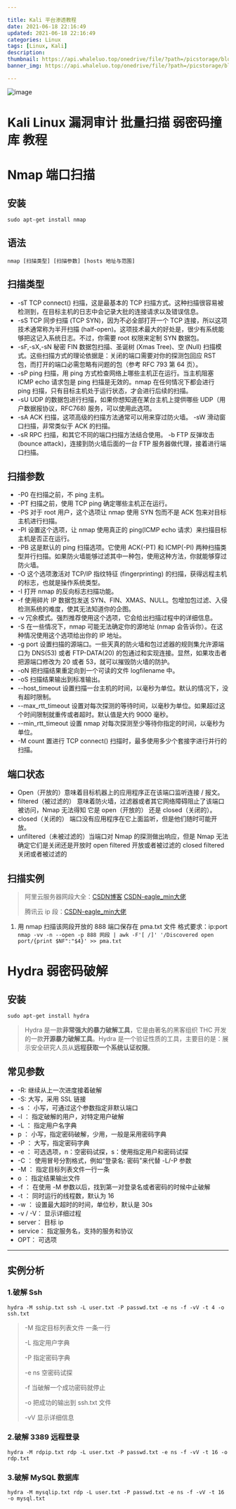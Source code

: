 ```yaml
---

title: Kali 平台渗透教程
date: 2021-06-18 22:16:49
updated: 2021-06-18 22:16:49
categories: Linux
tags: [Linux, Kali]
description:
thumbnail: https://api.whaleluo.top/onedrive/file/?path=/picstorage/blog/old/20210619154844.jpg
banner_img: https://api.whaleluo.top/onedrive/file/?path=/picstorage/blog/old/20210619154844.jpg

---
```


![image](https://api.whaleluo.top/onedrive/file/?path=/picstorage/blog/old/20210619154844.jpg&webp=true)

# Kali Linux 漏洞审计 批量扫描 弱密码撞库 教程

# Nmap 端口扫描

## 安装

`sudo apt-get install nmap`

## 语法

`nmap [扫描类型] [扫描参数] [hosts 地址与范围]`

## 扫描类型

- -sT TCP connect() 扫描，这是最基本的 TCP 扫描方式。这种扫描很容易被检测到，在目标主机的日志中会记录大批的连接请求以及错误信息。
- -sS TCP 同步扫描 (TCP SYN)，因为不必全部打开一个 TCP 连接，所以这项技术通常称为半开扫描 (half-open)。这项技术最大的好处是，很少有系统能够把这记入系统日志。不过，你需要 root 权限来定制 SYN 数据包。
- -sF,-sX,-sN 秘密 FIN 数据包扫描、圣诞树 (Xmas Tree)、空 (Null) 扫描模式。这些扫描方式的理论依据是：关闭的端口需要对你的探测包回应 RST 包，而打开的端口必需忽略有问题的包（参考 RFC 793 第 64 页）。
- -sP ping 扫描，用 ping 方式检查网络上哪些主机正在运行。当主机阻塞 ICMP echo 请求包是 ping 扫描是无效的。nmap 在任何情况下都会进行 ping 扫描，只有目标主机处于运行状态，才会进行后续的扫描。
- -sU UDP 的数据包进行扫描，如果你想知道在某台主机上提供哪些 UDP（用户数据报协议，RFC768) 服务，可以使用此选项。
- -sA ACK 扫描，这项高级的扫描方法通常可以用来穿过防火墙。 -sW 滑动窗口扫描，非常类似于 ACK 的扫描。
- -sR RPC 扫描，和其它不同的端口扫描方法结合使用。 -b FTP 反弹攻击 (bounce attack)，连接到防火墙后面的一台 FTP 服务器做代理，接着进行端口扫描。

## 扫描参数

- -P0 在扫描之前，不 ping 主机。
- -PT 扫描之前，使用 TCP ping 确定哪些主机正在运行。
- -PS 对于 root 用户，这个选项让 nmap 使用 SYN 包而不是 ACK 包来对目标主机进行扫描。
- -PI 设置这个选项，让 nmap 使用真正的 ping(ICMP echo 请求）来扫描目标主机是否正在运行。
- -PB 这是默认的 ping 扫描选项。它使用 ACK(-PT) 和 ICMP(-PI) 两种扫描类型并行扫描。如果防火墙能够过滤其中一种包，使用这种方法，你就能够穿过防火墙。
- -O 这个选项激活对 TCP/IP 指纹特征 (fingerprinting) 的扫描，获得远程主机的标志，也就是操作系统类型。
- -I 打开 nmap 的反向标志扫描功能。
- -f 使用碎片 IP 数据包发送 SYN、FIN、XMAS、NULL。包增加包过滤、入侵检测系统的难度，使其无法知道你的企图。
- -v 冗余模式。强烈推荐使用这个选项，它会给出扫描过程中的详细信息。
- -S <IP> 在一些情况下，nmap 可能无法确定你的源地址 (nmap 会告诉你）。在这种情况使用这个选项给出你的 IP 地址。
- -g port 设置扫描的源端口。一些天真的防火墙和包过滤器的规则集允许源端口为 DNS(53) 或者 FTP-DATA(20) 的包通过和实现连接。显然，如果攻击者把源端口修改为 20 或者 53，就可以摧毁防火墙的防护。
- -oN 把扫描结果重定向到一个可读的文件 logfilename 中。
- -oS 扫描结果输出到标准输出。
- --host_timeout 设置扫描一台主机的时间，以毫秒为单位。默认的情况下，没有超时限制。
- --max_rtt_timeout 设置对每次探测的等待时间，以毫秒为单位。如果超过这个时间限制就重传或者超时。默认值是大约 9000 毫秒。
- --min_rtt_timeout 设置 nmap 对每次探测至少等待你指定的时间，以毫秒为单位。
- -M count 置进行 TCP connect() 扫描时，最多使用多少个套接字进行并行的扫描。

## 端口状态

- Open（开放的）意味着目标机器上的应用程序正在该端口监听连接 / 报文。
- filtered（被过滤的） 意味着防火墙，过滤器或者其它网络障碍阻止了该端口被访问，Nmap 无法得知 它是 open（开放的） 还是 closed（关闭的）。
- closed（关闭的） 端口没有应用程序在它上面监听，但是他们随时可能开放。
- unfiltered（未被过滤的）当端口对 Nmap 的探测做出响应，但是 Nmap 无法确定它们是关闭还是开放时 open filtered 开放或者被过滤的 closed filtered 关闭或者被过滤的

## 扫描实例

> 阿里云服务器网段大全：[CSDN博客](https://blog.csdn.net/nxuu01/article/details/102779652) [CSDN-eagle_min大佬](https://blog.csdn.net/eagle_min/article/details/82260622)
>
> 腾讯云 ip 段：[CSDN-eagle_min大佬](https://blog.csdn.net/eagle_min/article/details/82260611)

1. 用 nmap 扫描该网段开放的 888 端口保存在 pma.txt 文件 格式要求：ip:port  
   `nmap -vv -n --open -p 888 网段 | awk -F'[ /]' '/Discovered open port/{print $NF":"$4}' >> pma.txt`

# Hydra 弱密码破解

## 安装

`sudo apt-get install hydra`

> Hydra 是一款**非常强大的暴力破解工具**，它是由著名的黑客组织 THC 开发的一款**开源暴力破解工具**。Hydra 是一个验证性质的工具，主要目的是：展示安全研究人员从**远程获取一个系统认证权限**。

## 常见参数

- -R: 继续从上一次进度接着破解
- -S: 大写，采用 SSL 链接
- -s <PORT>： 小写，可通过这个参数指定非默认端口
- -l <LOGIN>： 指定破解的用户，对特定用户破解
- -L <FILE>： 指定用户名字典
- p <PASS>： 小写，指定密码破解，少用，一般是采用密码字典
- -P <FILE>： 大写，指定密码字典
- -e <ns>： 可选选项，n：空密码试探，s：使用指定用户和密码试探
- -C <FILE>： 使用冒号分割格式，例如“登录名: 密码”来代替 -L/-P 参数
- -M <FILE>： 指定目标列表文件一行一条
- o <FILE>： 指定结果输出文件
- -f ： 在使用 -M 参数以后，找到第一对登录名或者密码的时候中止破解
- -t <TASKS>： 同时运行的线程数，默认为 16
- -w <TIME>： 设置最大超时的时间，单位秒，默认是 30s
- -v / -V： 显示详细过程
- server： 目标 ip
- service： 指定服务名，支持的服务和协议
- OPT： 可选项

---

## 实例分析

### 1.破解 Ssh

`hydra -M sship.txt ssh -L user.txt -P passwd.txt -e ns -f -vV -t 4 -o ssh.txt`

> -M 指定目标列表文件 一条一行
>
> -L 指定用户字典
>
> -P 指定密码字典
>
> -e ns 空密码试探
>
> -f 当破解一个成功密码就停止
>
> -o 把成功的输出到 ssh.txt 文件
>
> -vV 显示详细信息

### 2.破解 3389 远程登录

`hydra -M rdpip.txt rdp -L user.txt -P passwd.txt -e ns -f -vV -t 16 -o rdp.txt`

### 3.破解 MySQL 数据库

`hydra -M mysqlip.txt rdp -L user.txt -P passwd.txt -e ns -f -vV -t 16 -o mysql.txt`

